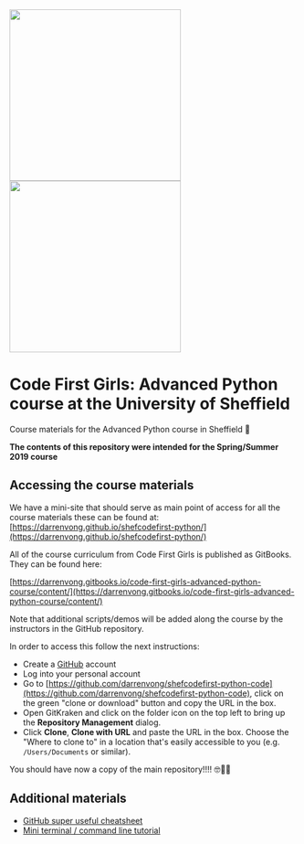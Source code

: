<img src='./assets/CFG-logo.png' width='300px'>
<img src='./assets/sheffield.png' width='300px'>

# Code First Girls: Advanced Python course at the University of Sheffield

Course materials for the Advanced Python course in Sheffield 🤖

**The contents of this repository were intended for the Spring/Summer 2019 course**

## Accessing the course materials
We have a mini-site that should serve as main point of access for all the course materials
these can be found at:
[https://darrenvong.github.io/shefcodefirst-python/](https://darrenvong.github.io/shefcodefirst-python/)

All of the course curriculum from Code First Girls is published as GitBooks. They can be found here:

[https://darrenvong.gitbooks.io/code-first-girls-advanced-python-course/content/](https://darrenvong.gitbooks.io/code-first-girls-advanced-python-course/content/)

Note that additional scripts/demos will be added along the course by the instructors in the
GitHub repository.

In order to access this follow the next instructions:

- Create a [GitHub](https://github.com) account
- Log into your personal account
- Go to [https://github.com/darrenvong/shefcodefirst-python-code](https://github.com/darrenvong/shefcodefirst-python-code),
click on the green "clone or download" button and copy the URL in the box.
- Open GitKraken and click on the folder icon on the top left to bring up the **Repository Management** dialog.
- Click **Clone**, **Clone with URL** and paste the URL in the box. Choose the "Where to clone to" in a
location that's easily accessible to you (e.g. `/Users/Documents` or similar).

You should have now a copy of the main repository!!!! 🤓🎉🎈


## Additional materials
- [GitHub super useful cheatsheet](https://services.github.com/on-demand/downloads/github-git-cheat-sheet.pdf)
- [Mini terminal / command line tutorial](./terminal.md) 
 

